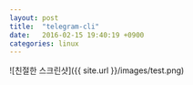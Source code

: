 ```yaml
---
layout: post
title:  "telegram-cli"
date:   2016-02-15 19:40:19 +0900
categories: linux
---
```


![친절한 스크린샷]({{ site.url }}/images/test.png)
